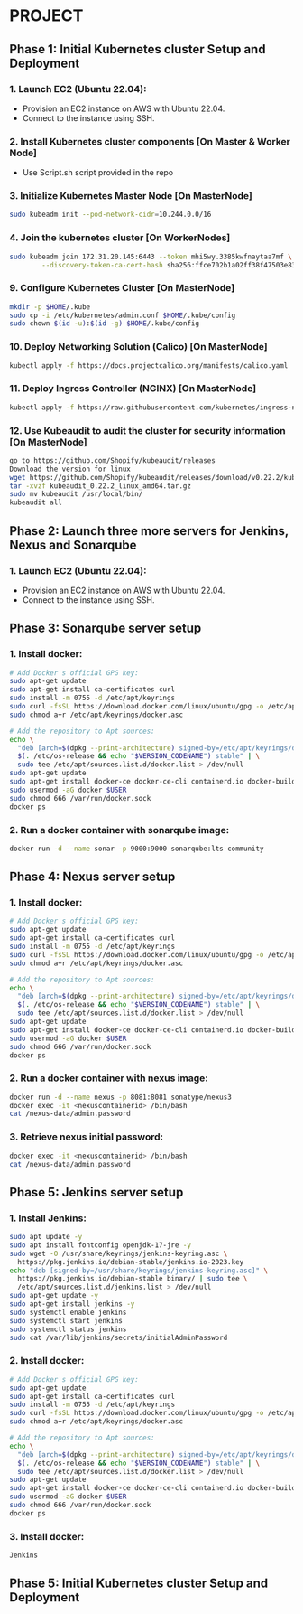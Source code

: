 # PROJECT

## **Phase 1: Initial Kubernetes cluster Setup and Deployment**

### 1. Launch EC2 (Ubuntu 22.04): 
- Provision an EC2 instance on AWS with Ubuntu 22.04.
- Connect to the instance using SSH.

### 2. Install Kubernetes cluster components [On Master & Worker Node]

- Use Script.sh script provided in the repo

### 3. Initialize Kubernetes Master Node [On MasterNode]

```bash
sudo kubeadm init --pod-network-cidr=10.244.0.0/16
```

### 4. Join the kubernetes cluster [On WorkerNodes]

```bash
sudo kubeadm join 172.31.20.145:6443 --token mhi5wy.3385kwfnaytaa7mf \
        --discovery-token-ca-cert-hash sha256:ffce702b1a02ff38f47503e83b74d7ad188f49daa31bee1a98e3813b73234a87
```

### 9. Configure Kubernetes Cluster [On MasterNode]

```bash
mkdir -p $HOME/.kube
sudo cp -i /etc/kubernetes/admin.conf $HOME/.kube/config
sudo chown $(id -u):$(id -g) $HOME/.kube/config
```

### 10. Deploy Networking Solution (Calico) [On MasterNode]

```bash
kubectl apply -f https://docs.projectcalico.org/manifests/calico.yaml
```

### 11. Deploy Ingress Controller (NGINX) [On MasterNode]

```bash
kubectl apply -f https://raw.githubusercontent.com/kubernetes/ingress-nginx/controller-v0.49.0/deploy/static/provider/baremetal/deploy.yaml
```

### 12. Use Kubeaudit to audit the cluster for security information [On MasterNode]

```bash
go to https://github.com/Shopify/kubeaudit/releases
Download the version for linux
wget https://github.com/Shopify/kubeaudit/releases/download/v0.22.2/kubeaudit_0.22.2_linux_amd64.tar.gz
tar -xvzf kubeaudit_0.22.2_linux_amd64.tar.gz
sudo mv kubeaudit /usr/local/bin/
kubeaudit all
```
## **Phase 2: Launch three more servers for Jenkins, Nexus and Sonarqube**

### 1. Launch EC2 (Ubuntu 22.04): 
- Provision an EC2 instance on AWS with Ubuntu 22.04.
- Connect to the instance using SSH.

## **Phase 3: Sonarqube server setup**

### 1. Install docker: 
```bash 
# Add Docker's official GPG key:
sudo apt-get update
sudo apt-get install ca-certificates curl
sudo install -m 0755 -d /etc/apt/keyrings
sudo curl -fsSL https://download.docker.com/linux/ubuntu/gpg -o /etc/apt/keyrings/docker.asc
sudo chmod a+r /etc/apt/keyrings/docker.asc

# Add the repository to Apt sources:
echo \
  "deb [arch=$(dpkg --print-architecture) signed-by=/etc/apt/keyrings/docker.asc] https://download.docker.com/linux/ubuntu \
  $(. /etc/os-release && echo "$VERSION_CODENAME") stable" | \
  sudo tee /etc/apt/sources.list.d/docker.list > /dev/null
sudo apt-get update
sudo apt-get install docker-ce docker-ce-cli containerd.io docker-buildx-plugin docker-compose-plugin
sudo usermod -aG docker $USER
sudo chmod 666 /var/run/docker.sock
docker ps 
```

### 2. Run a docker container with sonarqube image:
```bash 
docker run -d --name sonar -p 9000:9000 sonarqube:lts-community
```

## **Phase 4: Nexus server setup**

### 1. Install docker: 
```bash 
# Add Docker's official GPG key:
sudo apt-get update
sudo apt-get install ca-certificates curl
sudo install -m 0755 -d /etc/apt/keyrings
sudo curl -fsSL https://download.docker.com/linux/ubuntu/gpg -o /etc/apt/keyrings/docker.asc
sudo chmod a+r /etc/apt/keyrings/docker.asc

# Add the repository to Apt sources:
echo \
  "deb [arch=$(dpkg --print-architecture) signed-by=/etc/apt/keyrings/docker.asc] https://download.docker.com/linux/ubuntu \
  $(. /etc/os-release && echo "$VERSION_CODENAME") stable" | \
  sudo tee /etc/apt/sources.list.d/docker.list > /dev/null
sudo apt-get update
sudo apt-get install docker-ce docker-ce-cli containerd.io docker-buildx-plugin docker-compose-plugin
sudo usermod -aG docker $USER
sudo chmod 666 /var/run/docker.sock
docker ps 
```
### 2. Run a docker container with nexus image:
```bash 
docker run -d --name nexus -p 8081:8081 sonatype/nexus3
docker exec -it <nexuscontainerid> /bin/bash
cat /nexus-data/admin.password
```

### 3. Retrieve nexus initial password:
```bash 
docker exec -it <nexuscontainerid> /bin/bash
cat /nexus-data/admin.password
```
## **Phase 5: Jenkins server setup**

### 1. Install Jenkins: 
```bash 
sudo apt update -y
sudo apt install fontconfig openjdk-17-jre -y
sudo wget -O /usr/share/keyrings/jenkins-keyring.asc \
  https://pkg.jenkins.io/debian-stable/jenkins.io-2023.key
echo "deb [signed-by=/usr/share/keyrings/jenkins-keyring.asc]" \
  https://pkg.jenkins.io/debian-stable binary/ | sudo tee \
  /etc/apt/sources.list.d/jenkins.list > /dev/null
sudo apt-get update -y
sudo apt-get install jenkins -y
sudo systemctl enable jenkins
sudo systemctl start jenkins
sudo systemctl status jenkins
sudo cat /var/lib/jenkins/secrets/initialAdminPassword
```

### 2. Install docker: 
```bash 
# Add Docker's official GPG key:
sudo apt-get update
sudo apt-get install ca-certificates curl
sudo install -m 0755 -d /etc/apt/keyrings
sudo curl -fsSL https://download.docker.com/linux/ubuntu/gpg -o /etc/apt/keyrings/docker.asc
sudo chmod a+r /etc/apt/keyrings/docker.asc

# Add the repository to Apt sources:
echo \
  "deb [arch=$(dpkg --print-architecture) signed-by=/etc/apt/keyrings/docker.asc] https://download.docker.com/linux/ubuntu \
  $(. /etc/os-release && echo "$VERSION_CODENAME") stable" | \
  sudo tee /etc/apt/sources.list.d/docker.list > /dev/null
sudo apt-get update
sudo apt-get install docker-ce docker-ce-cli containerd.io docker-buildx-plugin docker-compose-plugin
sudo usermod -aG docker $USER
sudo chmod 666 /var/run/docker.sock
docker ps 
```

### 3. Install docker: 
```bash 
Jenkins
```

## **Phase 5: Initial Kubernetes cluster Setup and Deployment**